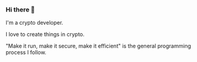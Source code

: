 ### Hi there 👋

I'm a crypto developer.

I love to create things in crypto.

"Make it run, make it secure, make it efficient" is the general programming process I follow.

<!--
**adnpark/adnpark** is a ✨ _special_ ✨ repository because its `README.md` (this file) appears on your GitHub profile.

“Make it run, make it right, make it fast” is the general programming process I follow.


Here are some ideas to get you started:

- 🔭 I’m currently working on ...
- 🌱 I’m currently learning ...
- 👯 I’m looking to collaborate on ...
- 🤔 I’m looking for help with ...
- 💬 Ask me about ...
- 📫 How to reach me: ...
- 😄 Pronouns: ...
- ⚡ Fun fact: ...
-->
